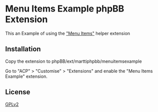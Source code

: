 # Menu Items Example phpBB Extension

This an Example of using the ["Menu Items"](https://github.com/marttiphpbb/phpbb-ext-menuitems) helper extension

## Installation

Copy the extension to phpBB/ext/marttiphpbb/menuitemsexample

Go to "ACP" > "Customise" > "Extensions" and enable the "Menu Items Example" extension.

## License

[GPLv2](license.txt)
